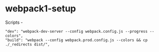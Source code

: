 # webpack1-setup

 Scripts -

    "dev": "webpack-dev-server --config webpack.config.js --progress --colors",
    "build": "webpack --config webpack.prod.config.js --colors && cp ./_redirects dist/",
